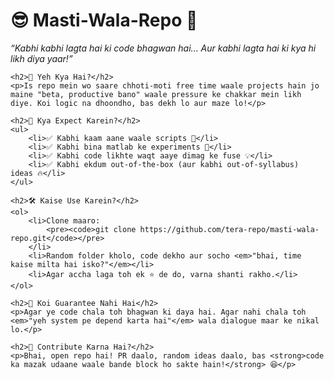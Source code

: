 <!DOCTYPE html>
<html lang="hi">
<head>
    <meta charset="UTF-8">
    <meta name="viewport" content="width=device-width, initial-scale=1.0">
    <title>Masti-Wala-Repo</title>
</head>
<body>
    <h1>😎 Masti-Wala-Repo 🎉</h1>
    <p><em>“Kabhi kabhi lagta hai ki code bhagwan hai... Aur kabhi lagta hai ki kya hi likh diya yaar!”</em></p>
    
    <h2>💬 Yeh Kya Hai?</h2>
    <p>Is repo mein wo saare chhoti-moti free time waale projects hain jo maine "beta, productive bano" waale pressure ke chakkar mein likh diye. Koi logic na dhoondho, bas dekh lo aur maze lo!</p>
    
    <h2>🤨 Kya Expect Karein?</h2>
    <ul>
        <li>✅ Kabhi kaam aane waale scripts 🔧</li>
        <li>✅ Kabhi bina matlab ke experiments 🚀</li>
        <li>✅ Kabhi code likhte waqt aaye dimag ke fuse 💡</li>
        <li>✅ Kabhi ekdum out-of-the-box (aur kabhi out-of-syllabus) ideas 🔥</li>
    </ul>
    
    <h2>🛠 Kaise Use Karein?</h2>
    <ol>
        <li>Clone maaro:
            <pre><code>git clone https://github.com/tera-repo/masti-wala-repo.git</code></pre>
        </li>
        <li>Random folder kholo, code dekho aur socho <em>"bhai, time kaise milta hai isko?"</em></li>
        <li>Agar accha laga toh ek ⭐ de do, varna shanti rakho.</li>
    </ol>
    
    <h2>🧐 Koi Guarantee Nahi Hai</h2>
    <p>Agar ye code chala toh bhagwan ki daya hai. Agar nahi chala toh <em>"yeh system pe depend karta hai"</em> wala dialogue maar ke nikal lo.</p>
    
    <h2>🤝 Contribute Karna Hai?</h2>
    <p>Bhai, open repo hai! PR daalo, random ideas daalo, bas <strong>code ka mazak udaane waale bande block ho sakte hain!</strong> 😆</p>
</body>
</html>

